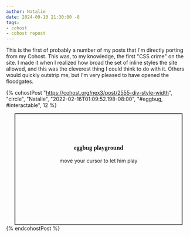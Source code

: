 ```yaml
---
author: Natalie
date: 2024-09-10 21:30:00 -8
tags:
- cohost
- cohost repost
---
```


This is the first of probably a number of my posts that I'm directly porting
from my Cohost. This was, to my knowledge, the first "CSS crime" on the site.
I made it when I realized how broad the set of inline styles the site allowed,
and this was the cleverest thing I could think to do with it. Others would
quickly outstrip me, but I'm very pleased to have opened the floodgates.

{% cohostPost "https://cohost.org/nex3/post/2555-div-style-width", "circle",
    "Natalie", "2022-02-16T01:09:52.198-08:00", "#eggbug, #interactable", 12 %}
  <div style="width: 90%; height: 300px; margin: 0px auto; border: 2px solid black; background-image: url(&quot;/assets/posts/004/playground.jpg&quot;); background-size: cover; cursor: url(&quot;/assets/posts/004/eggbug-cursor.svg&quot;), pointer; text-shadow: white -2px 0px, white 0px 2px, white 2px 0px, white 0px -2px;"><h3 style="font-family: cursive; text-align: center; margin-top: 5em;">eggbug playground</h3><p style="text-align: center;">move your cursor to let him play</p></div>
{% endcohostPost %}
